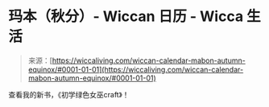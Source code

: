 <!--yml

类别：未分类

日期：2024-06-12 18:26:34

-->

# 玛本（秋分）- Wiccan 日历 - Wicca 生活

> 来源：[https://wiccaliving.com/wiccan-calendar-mabon-autumn-equinox/#0001-01-01](https://wiccaliving.com/wiccan-calendar-mabon-autumn-equinox/#0001-01-01)

查看我的新书，《初学绿色女巫craft》！
